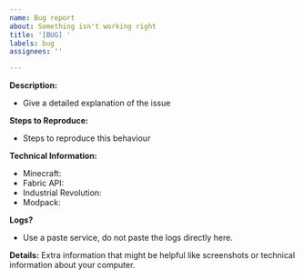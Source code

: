 ```yaml
---
name: Bug report
about: Something isn't working right
title: '[BUG] '
labels: bug
assignees: ''

---
```


**Description:**
- Give a detailed explanation of the issue

**Steps to Reproduce:**
- Steps to reproduce this behaviour

**Technical Information:**
 - Minecraft: 
 - Fabric API: 
 - Industrial Revolution: 
 - Modpack: 

**Logs?**
- Use a paste service, do not paste the logs directly here.

**Details:**
Extra information that might be helpful like screenshots or technical information about your computer.

